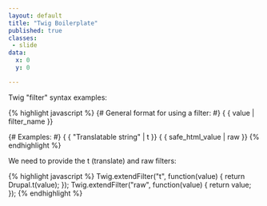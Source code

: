 ```yaml
---
layout: default
title: "Twig Boilerplate"
published: true
classes:
 - slide
data:
  x: 0
  y: 0

---
```

Twig "filter" syntax examples:

{% highlight javascript %}
{# General format for using a filter: #}
{ { value | filter_name }}

{# Examples: #}
{ { "Translatable string" | t }}
{ { safe_html_value | raw }}
{% endhighlight %}

We need to provide the t (translate) and raw filters:

{% highlight javascript %}
Twig.extendFilter("t", function(value) {
  return Drupal.t(value);
});
Twig.extendFilter("raw", function(value) {
  return value;
});
{% endhighlight %}
